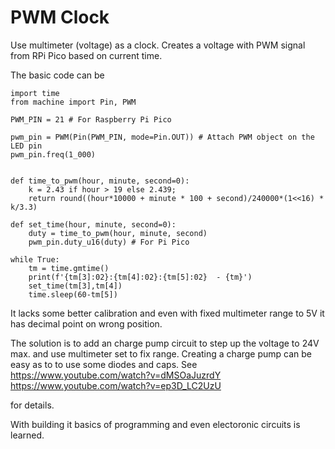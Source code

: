 # PWM Clock
Use multimeter (voltage) as a clock. Creates a voltage with PWM signal from RPi Pico based on current time.

The basic code can be 

```
import time
from machine import Pin, PWM

PWM_PIN = 21 # For Raspberry Pi Pico

pwm_pin = PWM(Pin(PWM_PIN, mode=Pin.OUT)) # Attach PWM object on the LED pin
pwm_pin.freq(1_000)


def time_to_pwm(hour, minute, second=0):
    k = 2.43 if hour > 19 else 2.439;
    return round((hour*10000 + minute * 100 + second)/240000*(1<<16) * k/3.3)

def set_time(hour, minute, second=0):
    duty = time_to_pwm(hour, minute, second)
    pwm_pin.duty_u16(duty) # For Pi Pico

while True:
    tm = time.gmtime()
    print(f'{tm[3]:02}:{tm[4]:02}:{tm[5]:02}  - {tm}')
    set_time(tm[3],tm[4])
    time.sleep(60-tm[5])
```

It lacks some better calibration and even with fixed multimeter range to 5V it has decimal point on wrong position.

The solution is to add an charge pump circuit to step up the voltage to 24V max. and use multimeter set to fix range.
Creating a charge pump can be easy as to to use some diodes and caps. See 
https://www.youtube.com/watch?v=dMSOaJuzrdY
https://www.youtube.com/watch?v=ep3D_LC2UzU

for details.

With building it basics of programming and even electoronic circuits is learned.

